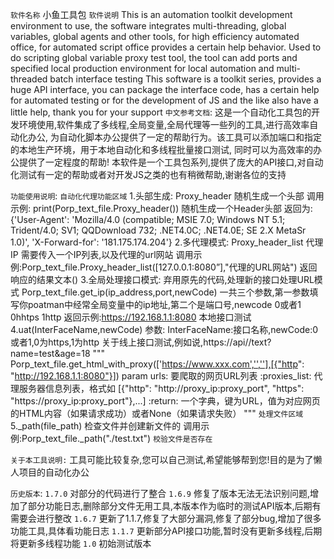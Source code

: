 `软件名称`
    小鱼工具包
`软件说明`
This is an automation toolkit development environment to use, the software integrates multi-threading, global variables, global agents and other tools, for high efficiency automated office, for automated script office provides a certain help behavior.
Used to do scripting global variable proxy test tool, the tool can add ports and specified local production environment for local automation and multi-threaded batch interface testing
This software is a toolkit series, provides a huge API interface, you can package the interface code, has a certain help for automated testing or for the development of JS and the like also have a little help, thank you for your support
`中文参考文档`:
这是一个自动化工具包的开发环境使用,软件集成了多线程,全局变量,全局代理等一些列的工具,进行高效率自动化办公,
为自动化脚本办公提供了一定的帮助行为。该工具可以添加端口和指定的本地生产环境，用于本地自动化和多线程批量接口测试,
同时可以为高效率的办公提供了一定程度的帮助!
本软件是一个工具包系列,提供了庞大的API接口,对自动化测试有一定的帮助或者对开发JS之类的也有稍微帮助,谢谢各位的支持

`功能使用说明`:
`自动化代理功能区域`
    1.头部生成: Proxy_header  随机生成一个头部
    调用示例:
        print(Porp_text_file.Proxy_header())
        随机生成一个Header头部
        返回为:{'User-Agent': 'Mozilla/4.0 (compatible; MSIE 7.0; Windows NT 5.1; Trident/4.0; SV1; QQDownload 732; .NET4.0C; .NET4.0E; SE 2.X MetaSr 1.0)', 'X-Forward-for': '181.175.174.204'}
    2.多代理模式: Proxy_header_list 代理IP 需要传入一个IP列表,以及代理的url网站
        调用示例:Porp_text_file.Proxy_header_list([127.0.0.1:8080”],"代理的URL网站")
        返回响应的结果文本()
    3.全局处理接口模式:
        弃用原先的代码,处理新的接口处理URL模式
        Porp_text_file.get_ip(ip_address,port,newCode) 一共三个参数,第一参数填写你poatman中经常全局变量中的ip地址,第二个是端口号,newcode 0或者1 0hhtps 1http
        返回示例:https://192.168.1.1:8080 本地接口测试
    4.uat(InterFaceName,newCode) 参数: InterFaceName:接口名称,newCode:0或者1,0为https,1为http
        关于线上接口测试,例如说,https://api//text?name=test&age=18
    """
        Porp_text_file.get_html_with_proxy(['https://www.xxx.com','',''],[{"http": "http://192.168.1.1:8080"}])
        param urls: 要爬取的网页URL列表
        :proxies_list: 代理服务器信息列表，格式如 [{"http": "http://proxy_ip:proxy_port", "https": "https://proxy_ip:proxy_port"},...]
        :return: 一个字典，键为URL，值为对应网页的HTML内容（如果请求成功）或者None（如果请求失败）
        """
`处理文件区域`
    5._path(file_path) 检查文件并创建新文件的
    调用示例:Porp_text_file._path("./test.txt")
    `校验文件是否存在`



`关于本工具说明:`
    工具可能比较复杂,您可以自己测试,希望能够帮到您!目的是为了懒人项目的自动化办公
        


`历史版本`:
`1.7.0` 对部分的代码进行了整合
`1.6.9` 修复了版本无法无法识别问题,增加了部分功能日志,删除部分文件无用工具,本版本作为临时的测试API版本,后期有需要会进行整改
`1.6.7` 更新了1.1.7,修复了大部分漏洞,修复了部分bug,增加了很多功能工具,具体看功能日志
`1.1.7` 更新部分API接口功能,暂时没有更新多线程,后期将更新多线程功能
`1.0` 初始测试版本
